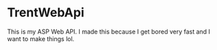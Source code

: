 # TrentWebApi
This is my ASP Web API. I made this because I get bored very fast and I want to make things lol.
